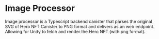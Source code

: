 # Image Processor
Image processor is a Typescript backend canister that parses the original SVG of Hero NFT Canister to PNG format and delivers as an web endpoint. Allowing for Unity to fetch and render the Hero NFT (with png format).
